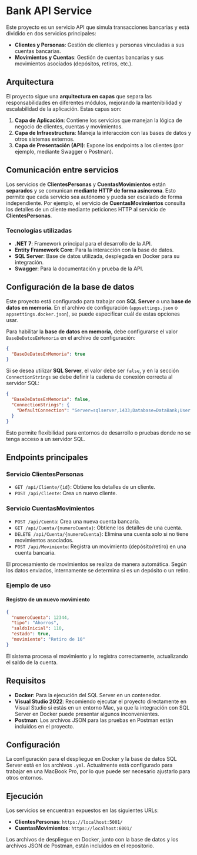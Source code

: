 # Bank API Service

Este proyecto es un servicio API que simula transacciones bancarias y está dividido en dos servicios principales:

- **Clientes y Personas**: Gestión de clientes y personas vinculadas a sus cuentas bancarias.
- **Movimientos y Cuentas**: Gestión de cuentas bancarias y sus movimientos asociados (depósitos, retiros, etc.).

## Arquitectura

El proyecto sigue una **arquitectura en capas** que separa las responsabilidades en diferentes módulos, mejorando la mantenibilidad y escalabilidad de la aplicación. Estas capas son:

1. **Capa de Aplicación**: Contiene los servicios que manejan la lógica de negocio de clientes, cuentas y movimientos.
2. **Capa de Infraestructura**: Maneja la interacción con las bases de datos y otros sistemas externos.
3. **Capa de Presentación (API)**: Expone los endpoints a los clientes (por ejemplo, mediante Swagger o Postman).

## Comunicación entre servicios

Los servicios de **ClientesPersonas** y **CuentasMovimientos** están **separados** y se comunican **mediante HTTP de forma asíncrona**. Esto permite que cada servicio sea autónomo y pueda ser escalado de forma independiente. Por ejemplo, el servicio de **CuentasMovimientos** consulta los detalles de un cliente mediante peticiones HTTP al servicio de **ClientesPersonas**.

### Tecnologías utilizadas

- **.NET 7**: Framework principal para el desarrollo de la API.
- **Entity Framework Core**: Para la interacción con la base de datos.
- **SQL Server**: Base de datos utilizada, desplegada en Docker para su integración.
- **Swagger**: Para la documentación y prueba de la API.

## Configuración de la base de datos

Este proyecto está configurado para trabajar con **SQL Server** o una **base de datos en memoria**. En el archivo de configuración (`appsettings.json` o `appsettings.docker.json`), se puede especificar cuál de estas opciones usar.

Para habilitar la **base de datos en memoria**, debe configurarse el valor `BaseDeDatosEnMemoria` en el archivo de configuración:

```json
{
  "BaseDeDatosEnMemoria": true
}
```

Si se desea utilizar **SQL Server**, el valor debe ser `false`, y en la sección `ConnectionStrings` se debe definir la cadena de conexión correcta al servidor SQL:

```json
{
  "BaseDeDatosEnMemoria": false,
  "ConnectionStrings": {
    "DefaultConnection": "Server=sqlserver,1433;Database=DataBank;User Id=sa;Password=YourStrongPassword123!;TrustServerCertificate=True;"
  }
}
```

Esto permite flexibilidad para entornos de desarrollo o pruebas donde no se tenga acceso a un servidor SQL.

## Endpoints principales

### Servicio ClientesPersonas

- `GET /api/Cliente/{id}`: Obtiene los detalles de un cliente.
- `POST /api/Cliente`: Crea un nuevo cliente.

### Servicio CuentasMovimientos

- `POST /api/Cuenta`: Crea una nueva cuenta bancaria.
- `GET /api/Cuenta/{numeroCuenta}`: Obtiene los detalles de una cuenta.
- `DELETE /api/Cuenta/{numeroCuenta}`: Elimina una cuenta solo si no tiene movimientos asociados.
- `POST /api/Movimiento`: Registra un movimiento (depósito/retiro) en una cuenta bancaria.

El procesamiento de movimientos se realiza de manera automática. Según los datos enviados, internamente se determina si es un depósito o un retiro.

### Ejemplo de uso

#### Registro de un nuevo movimiento
```json
{
  "numeroCuenta": 12344,
  "tipo": "Ahorros",
  "saldoInicial": 110,
  "estado": true,
  "movimiento": "Retiro de 10"
}
```
El sistema procesa el movimiento y lo registra correctamente, actualizando el saldo de la cuenta.

## Requisitos

- **Docker**: Para la ejecución del SQL Server en un contenedor.
- **Visual Studio 2022**: Recomiendo ejecutar el proyecto directamente en Visual Studio si estás en un entorno Mac, ya que la integración con SQL Server en Docker puede presentar algunos inconvenientes.
- **Postman**: Los archivos JSON para las pruebas en Postman están incluidos en el proyecto.

## Configuración

La configuración para el despliegue en Docker y la base de datos SQL Server está en los archivos `.yml`. Actualmente está configurado para trabajar en una MacBook Pro, por lo que puede ser necesario ajustarlo para otros entornos.

## Ejecución

Los servicios se encuentran expuestos en las siguientes URLs:

- **ClientesPersonas**: `https://localhost:5001/`
- **CuentasMovimientos**: `https://localhost:6001/`

Los archivos de despliegue en Docker, junto con la base de datos y los archivos JSON de Postman, están incluidos en el repositorio.
